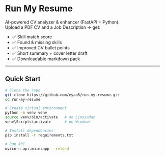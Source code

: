 # Run My Resume 

AI-powered CV analyzer & enhancer (FastAPI + Python).  
Upload a PDF CV and a Job Description → get:

- ✅ Skill match score
- ✅ Found & missing skills
- ✅ Improved CV bullet points
- ✅ Short summary + cover letter draft
- ✅ Downloadable markdown pack

---

## Quick Start
```bash
# Clone the repo
git clone https://github.com/eyaa5/run-my-resume.git
cd run-my-resume

# Create virtual environment
python -m venv venv
source venv/bin/activate   # on Linux/Mac
venv\Scripts\activate      # on Windows

# Install dependencies
pip install -r requirements.txt

# Run API
uvicorn api.main:app --reload
